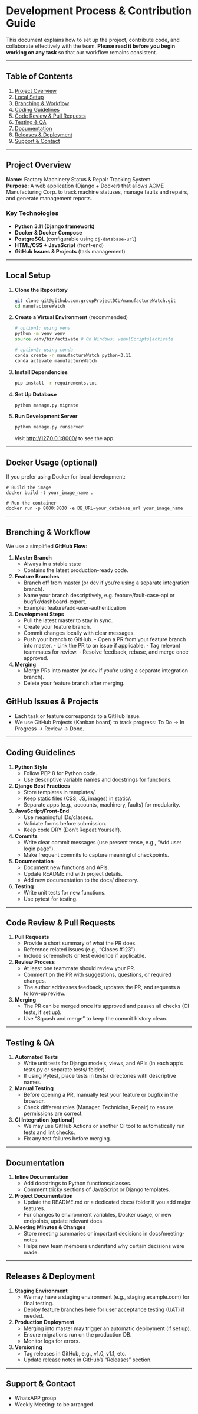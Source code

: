 # Development Process & Contribution Guide

This document explains how to set up the project, contribute code, and collaborate effectively with the team. **Please read it before you begin working on any task** so that our workflow remains consistent.

---

## Table of Contents
1. [Project Overview](#project-overview)
2. [Local Setup](#local-setup)
3. [Branching & Workflow](#branching--workflow)
4. [Coding Guidelines](#coding-guidelines)
5. [Code Review & Pull Requests](#code-review--pull-requests)
6. [Testing & QA](#testing--qa)
7. [Documentation](#documentation)
8. [Releases & Deployment](#releases--deployment)
9. [Support & Contact](#support--contact)

---

## Project Overview

**Name:** Factory Machinery Status & Repair Tracking System  
**Purpose:** A web application (Django + Docker) that allows ACME Manufacturing Corp. to track machine statuses, manage faults and repairs, and generate management reports.

### Key Technologies
- **Python 3.11 (Django framework)**
- **Docker & Docker Compose**
- **PostgreSQL** (configurable using `dj-database-url`)
- **HTML/CSS + JavaScript** (front-end)
- **GitHub Issues & Projects** (task management)

---

## Local Setup

1. **Clone the Repository**  
   ```bash
   git clone git@github.com:groupProjectDCU/manufactureWatch.git
   cd manufactureWatch
   ```

2. **Create a Virtual Environment**  (recommended)
    ```bash
    # option1: using venv
    python -m venv venv
    source venv/bin/activate # On Windows: venv\Scripts\activate

    # option2: using conda
    conda create -n manufactureWatch python=3.11
    conda activate manufactureWatch
    ```

3. **Install Dependencies**
    ```bash
    pip install -r requirements.txt
    ```

4. **Set Up Database**
    ```bash
    python manage.py migrate
    ```

5. **Run Development Server**
    ```bash
    python manage.py runserver
    ```
    visit http://127.0.0.1:8000/ to see the app.

---

## Docker Usage (optional)
If you prefer using Docker for local development:

```
# Build the image
docker build -t your_image_name .

# Run the container
docker run -p 8000:8000 -e DB_URL=your_database_url your_image_name
```

---

## Branching & Workflow
We use a simplified **GitHub Flow**:

1. **Master Branch**
    - Always in a stable state
    - Contains the latest production-ready code.
2. **Feature Branches**
    - Branch off from master (or dev if you’re using a separate integration branch).
    - Name your branch descriptively, e.g. feature/fault-case-api or bugfix/dashboard-export.
    - Example: feature/add-user-authentication
3. **Development Steps**
    - Pull the latest master to stay in sync.
	- Create your feature branch.
	- Commit changes locally with clear messages.
	- Push your branch to GitHub.
            - Open a PR from your feature branch into master.
            - Link the PR to an issue if applicable.
            - Tag relevant teammates for review.
            - Resolve feedback, rebase, and merge once approved.
5. **Merging**
    - Merge PRs into master (or dev if you’re using a separate integration branch).
    - Delete your feature branch after merging.

## GitHub Issues & Projects
- Each task or feature corresponds to a GitHub Issue.
- We use GitHub Projects (Kanban board) to track progress: To Do → In Progress → Review → Done.

---

## Coding Guidelines
1. **Python Style**
    - Follow PEP 8 for Python code.
    - Use descriptive variable names and docstrings for functions.
2. **Django Best Practices**
    - Store templates in templates/.
    - Keep static files (CSS, JS, images) in static/.
    - Separate apps (e.g., accounts, machinery, faults) for modularity.
3. **JavaScript/Front-End**
    - Use meaningful IDs/classes.
    - Validate forms before submission.
    - Keep code DRY (Don’t Repeat Yourself).
4. **Commits**
    - Write clear commit messages (use present tense, e.g., “Add user login page”).
    - Make frequent commits to capture meaningful checkpoints.
5. **Documentation**
    - Document new functions and APIs.
    - Update README.md with project details.
    - Add new documentation to the docs/ directory.
6. **Testing**
    - Write unit tests for new functions.
    - Use pytest for testing.

---

## Code Review & Pull Requests
1. **Pull Requests**
    - Provide a short summary of what the PR does.
    - Reference related issues (e.g., “Closes #123”).
    - Include screenshots or test evidence if applicable.
2. **Review Process**
    - At least one teammate should review your PR.
    - Comment on the PR with suggestions, questions, or required changes.
    - The author addresses feedback, updates the PR, and requests a follow-up review.
3. **Merging**
    - The PR can be merged once it’s approved and passes all checks (CI tests, if set up).
    - Use “Squash and merge” to keep the commit history clean.

---

## Testing & QA
1. **Automated Tests**
    - Write unit tests for Django models, views, and APIs (in each app’s tests.py or separate tests/ folder).
    - If using Pytest, place tests in tests/ directories with descriptive names.
2. **Manual Testing**
    - Before opening a PR, manually test your feature or bugfix in the browser.
    - Check different roles (Manager, Technician, Repair) to ensure permissions are correct.
3. **CI Integration (optional)**
    - We may use GitHub Actions or another CI tool to automatically run tests and lint checks.
    - Fix any test failures before merging.

---

## Documentation
1. **Inline Documentation**
    - Add docstrings to Python functions/classes.
    - Comment tricky sections of JavaScript or Django templates.
2. **Project Documentation**
    - Update the README.md or a dedicated docs/ folder if you add major features.
    - For changes to environment variables, Docker usage, or new endpoints, update relevant docs.
3. **Meeting Minutes & Changes**
    - Store meeting summaries or important decisions in docs/meeting-notes.
    - Helps new team members understand why certain decisions were made.    

---

## Releases & Deployment
1. **Staging Environment**
    - We may have a staging environment (e.g., staging.example.com) for final testing.
    - Deploy feature branches here for user acceptance testing (UAT) if needed.
2. **Production Deployment**
    - Merging into master may trigger an automatic deployment (if set up).
    - Ensure migrations run on the production DB.
    - Monitor logs for errors.
3. **Versioning**
    - Tag releases in GitHub, e.g., v1.0, v1.1, etc.
    - Update release notes in GitHub’s “Releases” section.

---

## Support & Contact
- WhatsAPP group
- Weekly Meeting: to be arranged